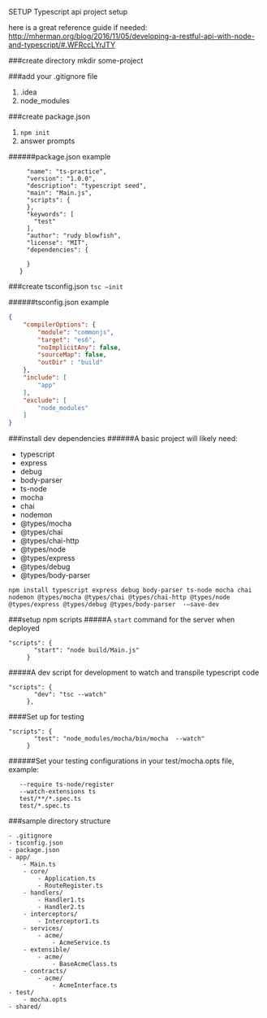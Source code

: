 SETUP Typescript api project setup

here is a great reference guide if needed:
http://mherman.org/blog/2016/11/05/developing-a-restful-api-with-node-and-typescript/#.WFRccLYrJTY


###create directory
mkdir some-project

###add your .gitignore file
1. .idea
2. node_modules

###create package.json
1. `npm init`
2. answer prompts

######package.json example
```{
     "name": "ts-practice",
     "version": "1.0.0",
     "description": "typescript seed",
     "main": "Main.js",
     "scripts": {
     },
     "keywords": [
       "test"
     ],
     "author": "rudy blowfish",
     "license": "MIT",
     "dependencies": {
       
     }
   }
```

###create tsconfig.json
`tsc —init`

######tsconfig.json example
```tsconfig.json example:
{
    "compilerOptions": {
        "module": "commonjs",
        "target": "es6",
        "noImplicitAny": false,
        "sourceMap": false,
        "outDir" : "build"
    },
    "include": [
        "app"
    ],
    "exclude": [
        "node_modules"
    ]
}
```

###install dev dependencies
######A basic project will likely need:
- typescript 
- express 
- debug 
- body-parser  
- ts-node 
- mocha 
- chai 
- nodemon 
- @types/mocha 
- @types/chai 
- @types/chai-http 
- @types/node 
- @types/express 
- @types/debug 
- @types/body-parser 
```
npm install typescript express debug body-parser ts-node mocha chai nodemon @types/mocha @types/chai @types/chai-http @types/node @types/express @types/debug @types/body-parser  -—save-dev
```

###setup npm scripts
#####A `start` command for the server when deployed

```
"scripts": {
       "start": "node build/Main.js"
     }
 ```
     


#####A dev script for development to watch and transpile typescript code
```
"scripts": {
       "dev": "tsc --watch"
     }, 
 ```
     

####Set up for testing
```
"scripts": {
       "test": "node_modules/mocha/bin/mocha  --watch"
     }
 ```
 
######Set your testing configurations in your test/mocha.opts file, example:
```--recursive
   --require ts-node/register
   --watch-extensions ts
   test/**/*.spec.ts
   test/*.spec.ts
```



###sample directory structure
```
- .gitignore
- tsconfig.json
- package.json
- app/
    - Main.ts
    - core/
        - Application.ts
        - RouteRegister.ts
    - handlers/
        - Handler1.ts
        - Handler2.ts
    - interceptors/
        - Interceptor1.ts
    - services/
        - acme/
            - AcmeService.ts
    - extensible/
        - acme/
            - BaseAcmeClass.ts
    - contracts/
        - acme/
            - AcmeInterface.ts
- test/
    - mocha.opts
- shared/
```


